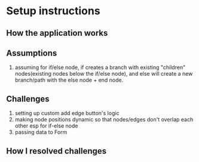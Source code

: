 # Setup instructions

## How the application works

## Assumptions

1. assuming for if/else node, if creates a branch with existing "children" nodes(existing nodes below the if/else node), and else will create a new branch/path with the else node + end node.

## Challenges

1. setting up custom add edge button's logic
2. making node positions dynamic so that nodes/edges don't overlap each other esp for if-else node
3. passing data to Form

## How I resolved challenges
